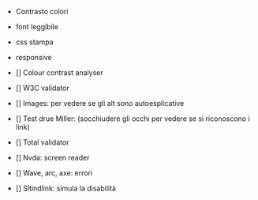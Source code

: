 - Contrasto colori
- font leggibile
- css stampa
- responsive

- [] Colour contrast analyser
- [] W3C validator
- [] Images: per vedere se gli alt sono autoesplicative
- [] Test drue Miller: (socchiudere gli occhi per vedere se si riconoscono i link)
- [] Total validator
- [] Nvda: screen reader
- [] Wave, arc, axe: errori
- [] Sltindlink: simula la disabilità